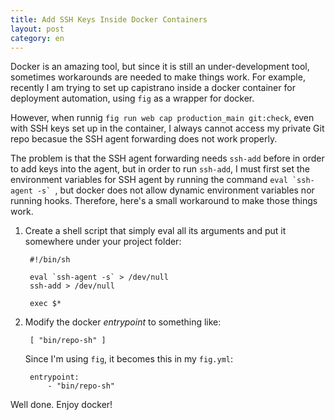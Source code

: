 ```yaml
---
title: Add SSH Keys Inside Docker Containers
layout: post
category: en
---
```


Docker is an amazing tool, but since it is still an under-development tool, sometimes workarounds are needed to make things work. For example, recently I am trying to set up capistrano inside a docker container for deployment automation, using `fig` as a wrapper for docker.

However, when runnig ```fig run web cap production_main git:check```, even with SSH keys set up in the container, I always cannot access my private Git repo becasue the SSH agent forwarding does not work properly.

The problem is that the SSH agent forwarding needs `ssh-add` before in order to add keys into the agent, but in order to run `ssh-add`, I must first set the environment variables for SSH agent by running the command ```eval `ssh-agent -s` ```, but docker does not allow dynamic environment variables nor running hooks. Therefore, here's a small workaround to make those things work.

1. Create a shell script that simply eval all its arguments and put it somewhere under your project folder:

        #!/bin/sh

        eval `ssh-agent -s` > /dev/null
        ssh-add > /dev/null

        exec $*

2. Modify the docker _entrypoint_ to something like:

        [ "bin/repo-sh" ]

    Since I'm using `fig`, it becomes this in my `fig.yml`:

        entrypoint:
            - "bin/repo-sh"

Well done. Enjoy docker!
